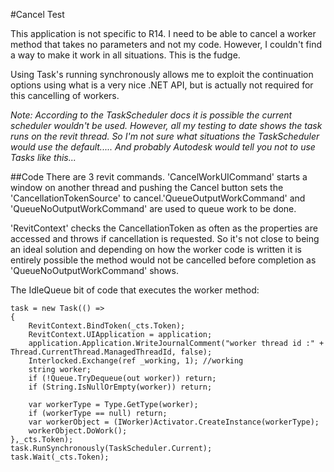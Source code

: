 #Cancel Test

This application is not specific to R14. I need to be able to cancel a worker method that takes no parameters and not my code. However, I couldn't find a way to make it work in all situations. This is the fudge. 

Using Task's running synchronously allows me to exploit the continuation options using what is a very nice .NET API, but is actually not required for this cancelling of workers.

*Note: According to the TaskScheduler docs it is possible the current scheduler wouldn't be used. However, all my testing to date shows the task runs on the revit thread. So I'm not sure what situations the TaskScheduler would use the default..... And probably Autodesk would tell you not to use Tasks like this...*

##Code
There are 3 revit commands. 'CancelWorkUICommand' starts a window on another thread and pushing the Cancel button sets the 'CancellationTokenSource' to cancel.'QueueOutputWorkCommand' and 'QueueNoOutputWorkCommand' are used to queue work to be done.

'RevitContext' checks the CancellationToken as often as the properties are accessed and throws if cancellation is requested. So it's not close to being an ideal solution and depending on how the worker code is written it is entirely possible the method would not be cancelled before completion as 'QueueNoOutputWorkCommand' shows.

The IdleQueue bit of code that executes the worker method:

    task = new Task(() =>
    {
        RevitContext.BindToken(_cts.Token);
        RevitContext.UIApplication = application;
        application.Application.WriteJournalComment("worker thread id :" + Thread.CurrentThread.ManagedThreadId, false);
        Interlocked.Exchange(ref _working, 1); //working
        string worker;
        if (!Queue.TryDequeue(out worker)) return;
        if (String.IsNullOrEmpty(worker)) return;

        var workerType = Type.GetType(worker);
        if (workerType == null) return;
        var workerObject = (IWorker)Activator.CreateInstance(workerType);
        workerObject.DoWork();
    },_cts.Token);
    task.RunSynchronously(TaskScheduler.Current);
    task.Wait(_cts.Token);
